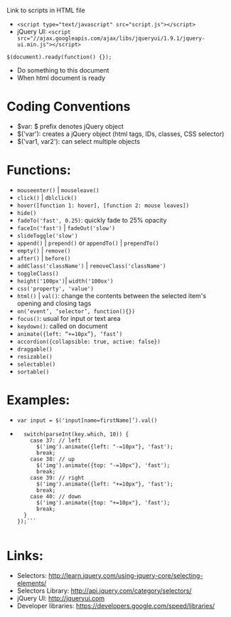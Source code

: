 

Link to scripts in HTML file
- `<script type="text/javascript" src="script.js"></script>`
- jQuery UI: `<script src="//ajax.googleapis.com/ajax/libs/jqueryui/1.9.1/jquery-ui.min.js"></script>`

`$(document).ready(function() {});`
- Do something to this document
- When html document is ready


# Coding Conventions
- $var: $ prefix denotes jQuery object
- $('var'): creates a jQuery object (html tags, IDs, classes, CSS selector)
- $('var1, var2'): can select multiple objects


# Functions:
- `mouseenter()` | `mouseleave()`
- `click()` | `dblclick()`
- `hover([function 1: hover], [function 2: mouse leaves])`
- `hide()`
- `fadeTo('fast', 0.25)`: quickly fade to 25% opacity
- `faceIn('fast')` | `fadeOut('slow')`
- `slideToggle('slow')`
- `append()` | `prepend()` or `appendTo()` | `prependTo()`
- `empty()` | `remove()`
- `after()` | `before()`
- `addClass('className')` | `removeClass('className')`
- `toggleClass()`
- `height('100px')`| `width('100ox')`
- `css('property', 'value')`
- `html()` | `val()`: change the contents between the selected item's opening and closing tags
- `on(‘event’, ‘selector’, function(){})`
- `focus()`: usual for input or text area
- `keydown()`: called on document
- `animate({left: “+=10px”}, ‘fast’)`
- `accordion({collapsible: true, active: false})`
- `draggable()`
- `resizable()`
- `selectable()`
- `sortable()`


# Examples:
- `var input = $('input[name=firstName]’).val()`
- ```$(document).keydown(function(key) {
    switch(parseInt(key.which, 10)) {
      case 37: // left
        $('img').animate({left: "-=10px"}, 'fast');
        break;
      case 38: // up
        $('img').animate({top: "-=10px"}, 'fast');
        break;
      case 39: // right
        $('img').animate({left: "+=10px"}, 'fast');
        break;
      case 40: // down
        $('img').animate({top: "+=10px"}, 'fast');
        break;     
    }
  });```


# Links:
- Selectors: http://learn.jquery.com/using-jquery-core/selecting-elements/
- Selectors Library: http://api.jquery.com/category/selectors/
- jQuery UI: http://jqueryui.com
- Developer libraries: https://developers.google.com/speed/libraries/
